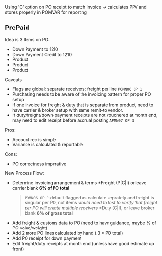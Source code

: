 Using 'C' option on PO receipt to match invoice -> calculates PPV and stores properly in POMVAR for reporting

PrePaid
---

Idea is 3 Items on PO:
 * Down Payment to 1210
 * Down Payment Credit to 1210
 * Product
 * Product
 * Product

Caveats
 * Flags are global: separate receivers; freight per line `POMN06 OP 1`
 * Purchasing needs to be aware of the invoicing pattern for proper PO setup
 * If one invoice for freight & duty that is separate from product, need to have carrier & broker setup with same remit-to vendor.
 * If duty/freight/down-payment receipts are not vouchered at month end, may need to edit receipt before accrual posting `APMN07 OP 3`

Pros:
 * Account rec is simple
 * Variance is calculated & reportable

Cons:
 * PO correctness imperative

New Process Flow:
 * Determine invoicing arrangement & terms
     *Freight (P|C|I) or leave carrier blank **6% of PO total**
     >`POMN06 OP 1` default flagged as calculate seprately and freight is singular per PO, not items
     >_would need to test to verify that freight per PO will create multiple receivers_
     *Duty (C|I), or leave broker blank **6% of gross total**
 * Add freight & customs data to PO (need to have guidance, maybe % of PO value/weight)
 * Add 2 more PO lines calculated by hand (.3 * PO total)
 * Add PO receipt for down payment
 * Edit freight/duty receipts at month end (unless have good estimate up front)

